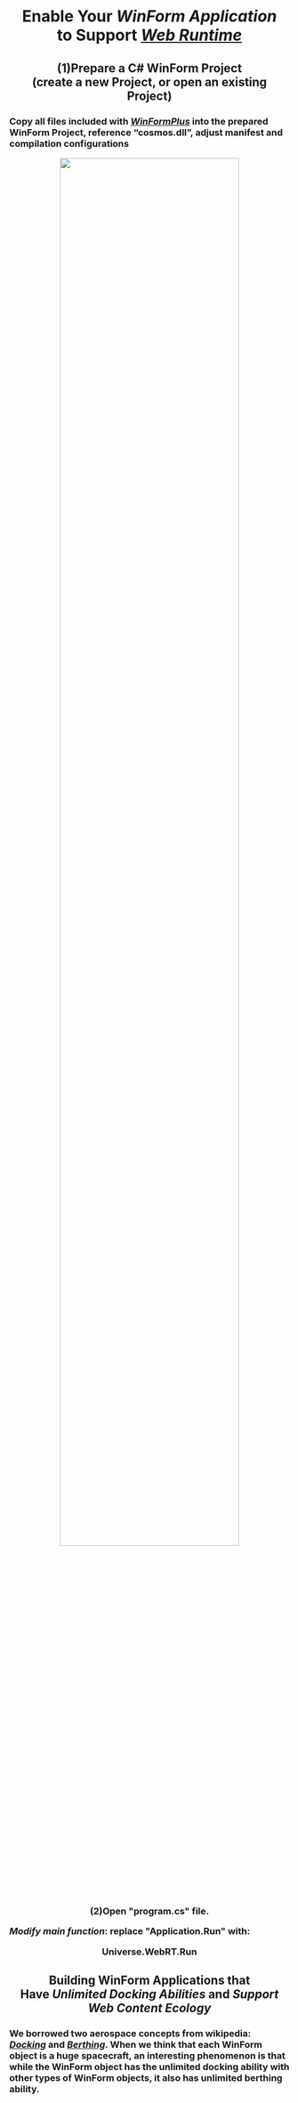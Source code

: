 <div align=center>

# Enable Your <i>WinForm Application</i> <br/>to Support <i><ins>Web Runtime</ins></i>
  
## (1)Prepare a C# WinForm Project<br>(create a new Project, or open an existing Project)
</div>
<h3> 

Copy all files included with [***WinFormPlus***](https://github.com/TangramDev/WinFormPlus/archive/refs/tags/v1.0.0.3.zip) into the prepared WinForm Project, reference “cosmos.dll”, adjust manifest and compilation configurations</h3>


<div align=center id ="WinFormDev_manifest"><img src="https://user-images.githubusercontent.com/26355688/183294437-cf6a3f96-69ed-4274-936c-ba963e21537d.jpg" width="80%"/></div>

<h3 align=center><p>(2)Open "program.cs" file.</p> <p align=left><i>Modify main function</i>: replace "Application.Run" with:<p align=center>Universe.WebRT.Run</p></p>
</h3>

<h2 align=center>Building WinForm Applications that <br/></i>Have <i>Unlimited Docking Abilities</i> and <i>Support Web Content Ecology</i></h2>

<h3>

We borrowed two aerospace concepts from wikipedia: [_Docking_](https://en.wikipedia.org/wiki/Docking_and_berthing_of_spacecraft#Docking) and [_Berthing_](https://en.wikipedia.org/wiki/Docking_and_berthing_of_spacecraft#Berthing). When we think that each WinForm object is a huge spacecraft, an interesting phenomenon is that while the WinForm object has the unlimited docking ability with other types of WinForm objects, it also has unlimited berthing ability.</h3>
